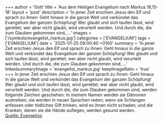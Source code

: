 +++
author = 'Gott'
title = 'Aus dem Heiligen Evangelium nach Markus 16,15-18'
layout = 'post'
description = 'In jener Zeit erschien Jesus den Elf und sprach zu ihnen: Geht hinaus in die ganze Welt und verkündet das Evangelium der ganzen Schöpfung! Wer glaubt und sich taufen lässt, wird gerettet; wer aber nicht glaubt, wird verurteilt werden. Und durch die, die zum Glauben gekommen sind,....'
images = ['/symbols/evangelist_markus.jpg']
categories = ['EVANGELIUM']
tags = ['EVANGELIUM']
date = '2025-01-25 09:00:40 +0100'
summary = 'In jener Zeit erschien Jesus den Elf und sprach zu ihnen: Geht hinaus in die ganze Welt und verkündet das Evangelium der ganzen Schöpfung! Wer glaubt und sich taufen lässt, wird gerettet; wer aber nicht glaubt, wird verurteilt werden. Und durch die, die zum Glauben gekommen sind,....'
linkedsummaryImage = 'evangelist_markus.jpg'
keepImageRatio = 'true'
+++
In jener Zeit erschien Jesus den Elf und sprach zu ihnen: Geht hinaus in die ganze Welt und verkündet das Evangelium der ganzen Schöpfung!
Wer glaubt und sich taufen lässt, wird gerettet; wer aber nicht glaubt, wird verurteilt werden.
Und durch die, die zum Glauben gekommen sind, werden folgende Zeichen geschehen: In meinem Namen werden sie Dämonen austreiben; sie werden in neuen Sprachen reden;
wenn sie Schlangen anfassen oder tödliches Gift trinken, wird es ihnen nicht schaden; und die Kranken, denen sie die Hände auflegen, werden gesund werden.<!--more--><br> [Quelle: Evangelizo](https://evangeliumtagfuertag.org/DE/gospel)